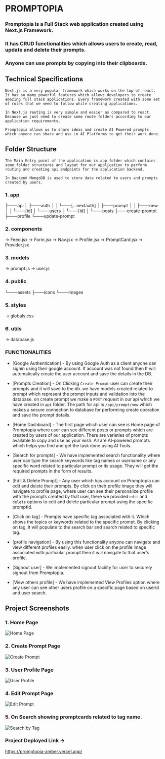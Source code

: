 # PROMPTOPIA

### Promptopia is a Full Stack web application created using Next.js Framework.

### It has CRUD functionalities which allows users to create, read, update and delete their prompts.

### Anyone can use prompts by copying into their clipboards.

## Technical Specifications

`Next.js is a very popular framework which works on the top of react. It has so many powerful features which allows developers to create amazing full stack applications. Every framework created with some set of rules that we need to follow while creating applications.`

`In Next.js routing is very simple and easier as compared to react. Because we just need to create some route folders according to our application requirements.`

`Promptopia allows us to share ideas and create AI Powered prompts which anyone can share and use in AI Platforms to get their work done.`

## Folder Structure

`The Main Entry point of the application is app folder which contains some folder structures and layout for our application to perform routing and creating api endpoints for the application backend.`

`In Backend MongoDB is used to store data related to users and prompts created by users.`

### 1. app

├───api
│ ├───auth
│ │ └───[...nextauth]
│ ├───prompt
│ │ ├───new
│ │ └───[id]
│ └───users
│ └───[id]
│ └───posts
├───create-prompt
├───profile
└───update-prompt

### 2. components

-> Feed.jsx
-> Form.jsx
-> Nav.jsx
-> Profile.jsx
-> PromptCard.jsx
-> Provider.jsx

### 3. models

-> prompt.js
-> user.js

### 4. public

└───assets
├───icons
└───images

### 5. styles

-> globals.css

### 6. utils

-> database.js

### FUNCTIONALITIES

- [Google Authentication] - By using Google Auth as a client anyone can signin using their google account.
  If account was not found then It will automatically create the user account and save the details in the DB.

- [Prompts Creation] - On Clicking `Create Prompt` user can create their prompts and it will save to the db.
  we have models created related to prompt which represent the prompt inputs and validation into the database.
  on create prompt we make a `POST` request in our api which we have created in `api` folder. The path for api is `/api/prompt/new` which makes a secure connection to database for performing create operation and save the prompt details.

- [Home Dashboard] - The first page which user can see is Home page of Promptopia where user can see different posts or prompts which are created by users of our application. There are varieties of prompts available to copy and use as your wish. All are AI-powered prompts which helps you find and get the task done using AI Tools.

- [Search for prompts] - We have implemented search functionality where user can type the search keywords like tag names or username or any specific word related to particular prompt or its usage. They will get the required prompts in the form of results.

- [Edit & Delete Prompt] - Any user which has account on Promptopia can edit and delete their prompts.
  By click on their profile image they will navigate to profile page, where user can see their personalize profile with the prompts created by that user, there we provided `edit` and `delete` options to edit and delete particular prompt using the specific promptId.

- [Click on tag] - Prompts have specific tag associated with it. Which shows the topics or keywords related to the specific prompt. By clicking on tag, it will populate to the search bar and search related to specific tag.

- [profile navigation] - By using this functionality anyone can navigate and view different profiles easily.
  when user click on the profile image associated with particular prompt then it will navigate to that user's profile.

- [Signout user] - We implemented signout facility for user to securely signout from Promptopia.

- [View others profile] - We have implemented View Profiles option where any user can see other users profile on a specific page based on userid and user search.


## Project Screenshots

### 1. Home Page

![Home Page](https://github.com/yogesh6260/promptopia/assets/75936948/6e9a4158-8569-4160-988a-ba0ab4295593)


### 2. Create Prompt Page

![Create Prompt](https://github.com/yogesh6260/promptopia/assets/75936948/7c7c30e6-3db5-4047-aa1c-489c88280d22)


### 3. User Profile Page

![User Profile](https://github.com/yogesh6260/promptopia/assets/75936948/7d5ec3c5-18c2-4ed7-a9a5-5ec3cd0f04b1)


### 4. Edit Prompt Page

![Edit Prompt](https://github.com/yogesh6260/promptopia/assets/75936948/9de27d13-c015-4c71-8c73-7f3a2c39541b)


### 5. On Search showing promptcards related to tag name.

![Search by Tag](https://github.com/yogesh6260/promptopia/assets/75936948/7ebbbca0-710e-467f-a528-1ac91b6aba7c)


### Project Deployed Link -> 
https://promptopia-amber.vercel.app/




